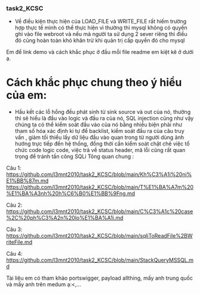 ### task2_KCSC


+ Về điều kiện thực hiện của LOAD_FILE và WRITE_FILE rất hiếm trường hợp thực tế mình có thể thực hiện vì thường thì mysql không có quyền ghi vào file webroot và  nếu mà người ta sử dụng 2 sever riêng thì điều đó cũng hoàn toàn khó khăn trừ khi quản trị cấp quyền đó cho mysql

 Em để link demo và cách khắc phục ở đầu mỗi file readme em kiệt kê ở dưới ạ.

# Cách khắc phục chung theo ý hiểu của em:
- Hầu kết các lỗ hổng đều phát sinh từ sink source và out của nó, thường thì sẽ hiểu là đầu vào logic và đầu ra của nó,
SQL injection cũng như vậy chúng ta có thể kiểm soát đầu vào của nó bằng nhiều biện phải như tham số hóa xác định kí tự để backlist, kiểm soát đầu ra của câu truy vấn , giảm tối thiểu lấy dữ liệu đầu vào quan trong từ người dùng ảnh hướng trực tiếp đến hệ thống, đồng thời cần kiểm soát chặt chẽ việc tổ chức code logic code, việc trả về status header, mã lỗi cũng rất quan trọng để tránh tấn công SQLi
Tông quan chung :

Câu 1:
https://github.com/l3mnt2010/task2_KCSC/blob/main/Kh%C3%A1i%20ni%E1%BB%87m.md
https://github.com/l3mnt2010/task2_KCSC/blob/main/T%E1%BA%A7m%20%E1%BA%A3nh%20h%C6%B0%E1%BB%9Fng.md

Câu 2:
https://github.com/l3mnt2010/task2_KCSC/blob/main/C%C3%A1c%20case%2C%20ph%C3%A2n%20lo%E1%BA%A1i.md

Câu 3:
https://github.com/l3mnt2010/task2_KCSC/blob/main/sqliToReadFile%2BWriteFile.md

Câu 4:
https://github.com/l3mnt2010/task2_KCSC/blob/main/StackQueryMSSQL.md



Tài liệu em có tham khảo portswigger, payload allthing, mấy anh trung quốc và mấy anh trên medum ạ:<,...
